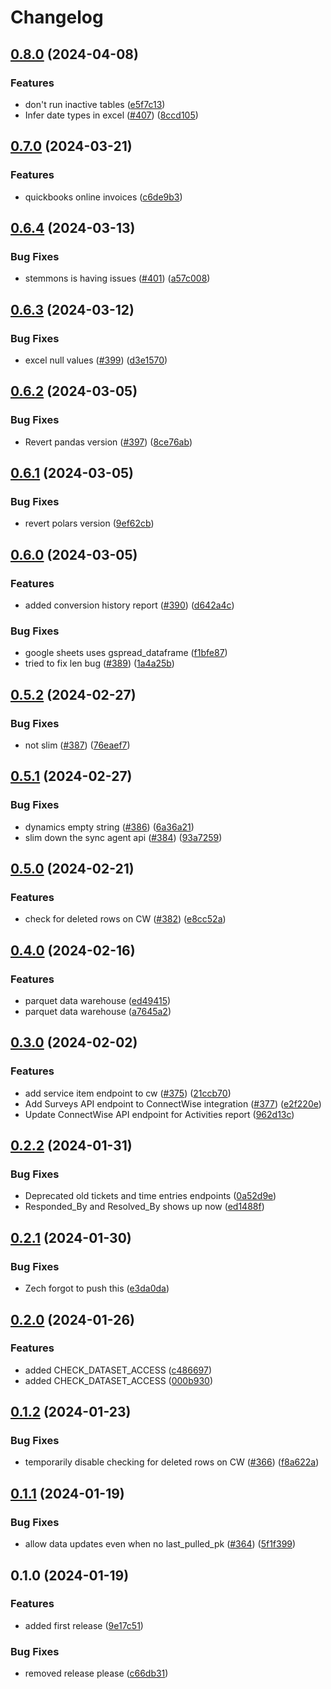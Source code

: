 # Changelog

## [0.8.0](https://github.com/Resplendent-Data/sync-agent/compare/v0.7.0...v0.8.0) (2024-04-08)


### Features

* don't run inactive tables ([e5f7c13](https://github.com/Resplendent-Data/sync-agent/commit/e5f7c131019dbd41212759f032e56efe5f21bab1))
* Infer date types in excel ([#407](https://github.com/Resplendent-Data/sync-agent/issues/407)) ([8ccd105](https://github.com/Resplendent-Data/sync-agent/commit/8ccd1056922e269e2d7a13dc4ddce56bd2a97358))

## [0.7.0](https://github.com/Resplendent-Data/sync-agent/compare/v0.6.4...v0.7.0) (2024-03-21)


### Features

* quickbooks online invoices ([c6de9b3](https://github.com/Resplendent-Data/sync-agent/commit/c6de9b3c276823ee2ceff80946a70f8f76cc5130))

## [0.6.4](https://github.com/Resplendent-Data/sync-agent/compare/v0.6.3...v0.6.4) (2024-03-13)


### Bug Fixes

* stemmons is having issues ([#401](https://github.com/Resplendent-Data/sync-agent/issues/401)) ([a57c008](https://github.com/Resplendent-Data/sync-agent/commit/a57c008483a354206087c8829b6b0a12d79b997c))

## [0.6.3](https://github.com/Resplendent-Data/sync-agent/compare/v0.6.2...v0.6.3) (2024-03-12)


### Bug Fixes

* excel null values ([#399](https://github.com/Resplendent-Data/sync-agent/issues/399)) ([d3e1570](https://github.com/Resplendent-Data/sync-agent/commit/d3e1570ccdd0afc7e810495daac072a8194a665a))

## [0.6.2](https://github.com/Resplendent-Data/sync-agent/compare/v0.6.1...v0.6.2) (2024-03-05)


### Bug Fixes

* Revert pandas version ([#397](https://github.com/Resplendent-Data/sync-agent/issues/397)) ([8ce76ab](https://github.com/Resplendent-Data/sync-agent/commit/8ce76abbbbc55de8c4c513b4ffd179788f8adf89))

## [0.6.1](https://github.com/Resplendent-Data/sync-agent/compare/v0.6.0...v0.6.1) (2024-03-05)


### Bug Fixes

* revert polars version ([9ef62cb](https://github.com/Resplendent-Data/sync-agent/commit/9ef62cb25902bfb2ea1e7fc2f8e412390410d5cb))

## [0.6.0](https://github.com/Resplendent-Data/sync-agent/compare/v0.5.2...v0.6.0) (2024-03-05)


### Features

* added conversion history report ([#390](https://github.com/Resplendent-Data/sync-agent/issues/390)) ([d642a4c](https://github.com/Resplendent-Data/sync-agent/commit/d642a4cbfb5be31cec12c969b62a42179807fcf8))


### Bug Fixes

* google sheets uses gspread_dataframe ([f1bfe87](https://github.com/Resplendent-Data/sync-agent/commit/f1bfe87cb5635a996e4e7b75c10110ccda6fb3a7))
* tried to fix len bug ([#389](https://github.com/Resplendent-Data/sync-agent/issues/389)) ([1a4a25b](https://github.com/Resplendent-Data/sync-agent/commit/1a4a25b674dd018758a46b161da6adc184a67cf8))

## [0.5.2](https://github.com/Resplendent-Data/sync-agent/compare/v0.5.1...v0.5.2) (2024-02-27)


### Bug Fixes

* not slim ([#387](https://github.com/Resplendent-Data/sync-agent/issues/387)) ([76eaef7](https://github.com/Resplendent-Data/sync-agent/commit/76eaef7c63cb29a7e96987ca69d253625a2ad243))

## [0.5.1](https://github.com/Resplendent-Data/sync-agent/compare/v0.5.0...v0.5.1) (2024-02-27)


### Bug Fixes

* dynamics empty string ([#386](https://github.com/Resplendent-Data/sync-agent/issues/386)) ([6a36a21](https://github.com/Resplendent-Data/sync-agent/commit/6a36a21c494d0b8d37ab2f65ca0263485f2535c2))
* slim down the sync agent api ([#384](https://github.com/Resplendent-Data/sync-agent/issues/384)) ([93a7259](https://github.com/Resplendent-Data/sync-agent/commit/93a7259a8ee6780f438882c5f3794714a1942414))

## [0.5.0](https://github.com/Resplendent-Data/sync-agent/compare/v0.4.0...v0.5.0) (2024-02-21)


### Features

* check for deleted rows on CW ([#382](https://github.com/Resplendent-Data/sync-agent/issues/382)) ([e8cc52a](https://github.com/Resplendent-Data/sync-agent/commit/e8cc52a870c3cdc33e81219c9f254f8791dfab3b))

## [0.4.0](https://github.com/Resplendent-Data/sync-agent/compare/v0.3.0...v0.4.0) (2024-02-16)


### Features

* parquet data warehouse ([ed49415](https://github.com/Resplendent-Data/sync-agent/commit/ed49415c759039a0b147700486e327a8031bf7fe))
* parquet data warehouse ([a7645a2](https://github.com/Resplendent-Data/sync-agent/commit/a7645a222ba7c377f96118d681f8956f8bfa7da1))

## [0.3.0](https://github.com/Resplendent-Data/sync-agent/compare/v0.2.2...v0.3.0) (2024-02-02)


### Features

* add service item endpoint to cw ([#375](https://github.com/Resplendent-Data/sync-agent/issues/375)) ([21ccb70](https://github.com/Resplendent-Data/sync-agent/commit/21ccb7008868a5a1d04831eab01f63d38b9e739c))
* Add Surveys API endpoint to ConnectWise integration ([#377](https://github.com/Resplendent-Data/sync-agent/issues/377)) ([e2f220e](https://github.com/Resplendent-Data/sync-agent/commit/e2f220e98d557a5a26838b3211e0be2067e660e5))
* Update ConnectWise API endpoint for Activities report ([962d13c](https://github.com/Resplendent-Data/sync-agent/commit/962d13c7acd6cbef782e42e482438c215cca21d8))

## [0.2.2](https://github.com/Resplendent-Data/sync-agent/compare/v0.2.1...v0.2.2) (2024-01-31)


### Bug Fixes

* Deprecated old tickets and time entries endpoints ([0a52d9e](https://github.com/Resplendent-Data/sync-agent/commit/0a52d9e17087f31ffe45940fa4df8b423f9d2cda))
* Responded_By and Resolved_By shows up now ([ed1488f](https://github.com/Resplendent-Data/sync-agent/commit/ed1488fd832062c3738ec24a88b570ff8e13311d))

## [0.2.1](https://github.com/Resplendent-Data/sync-agent/compare/v0.2.0...v0.2.1) (2024-01-30)


### Bug Fixes

* Zech forgot to push this ([e3da0da](https://github.com/Resplendent-Data/sync-agent/commit/e3da0da2c8a1a076ad26ba6be2bf98db7d597c06))

## [0.2.0](https://github.com/Resplendent-Data/sync-agent/compare/v0.1.2...v0.2.0) (2024-01-26)


### Features

* added CHECK_DATASET_ACCESS ([c486697](https://github.com/Resplendent-Data/sync-agent/commit/c48669721739bccaa935bd436b002882f974d156))
* added CHECK_DATASET_ACCESS ([000b930](https://github.com/Resplendent-Data/sync-agent/commit/000b9302d79a3e9be4cc5797294ea10603a0db53))

## [0.1.2](https://github.com/Resplendent-Data/sync-agent/compare/v0.1.1...v0.1.2) (2024-01-23)


### Bug Fixes

* temporarily disable checking for deleted rows on CW ([#366](https://github.com/Resplendent-Data/sync-agent/issues/366)) ([f8a622a](https://github.com/Resplendent-Data/sync-agent/commit/f8a622a25618dd3f73658ca12d871f9f083f3e04))

## [0.1.1](https://github.com/Resplendent-Data/sync-agent/compare/v0.1.0...v0.1.1) (2024-01-19)


### Bug Fixes

* allow data updates even when no last_pulled_pk ([#364](https://github.com/Resplendent-Data/sync-agent/issues/364)) ([5f1f399](https://github.com/Resplendent-Data/sync-agent/commit/5f1f399faf28985b9f6893a670c6f92b5d4d729f))

## 0.1.0 (2024-01-19)


### Features

* added first release ([9e17c51](https://github.com/Resplendent-Data/sync-agent/commit/9e17c514d6206c2853f22a24b8fcea617491a268))


### Bug Fixes

* removed release please ([c66db31](https://github.com/Resplendent-Data/sync-agent/commit/c66db315eeee311169f1f495603282882b6e0cd2))
